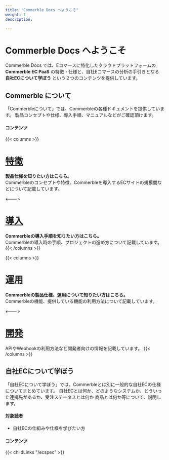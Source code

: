```yaml
---
title: "Commerble Docs へようこそ"
weight: 1
description: 

---
```

# Commerble Docs へようこそ
Commerble Docs では、Eコマースに特化したクラウドプラットフォームの  **Commerble EC PaaS** の特徴・仕様と、自社Eコマースの分析の手引きとなる **自社ECについて学ぼう** という２つのコンテンツを提供しています。



<div class="hero" style="background-image:url('commerble_hero.jpeg')">
  <h2>
    <span class="hero-span">Commerble について</span>
  </h2>
</div>

「Commerbleについて」では、Commerbleの各種ドキュメントを提供しています。
製品コンセプトや仕様、導入手順、マニュアルなどがご確認頂けます。



#### コンテンツ

{{< columns >}}
# [特徴](./commerble/features)
**製品仕様を知りたい方はこちら。**  
Commerbleのコンセプトや特徴、Commerbleを導入するECサイトの規模間などについて記載しています。

<---> 

# [導入](./commerble/introduction)
**Commerbleの導入手順を知りたい方はこちら。**  
Commerbleの導入時の手順、プロジェクトの進め方について記載しています。
{{< /columns >}}

{{< columns >}}
# [運用](./commerble/management)
**Commerbleの製品仕様、運用について知りたい方はこちら。**  
Commerbleの機能、提供している機能の利用方法について記載しています。

<---> 

# [開発](./commerble/development)
APIやWebhookの利用方法など開発者向けの情報を記載しています。
{{< /columns >}}

<div class="hero" style="background-image:url('ecspec_hero.jpeg')">
  <h2 class="hero-title">
    <span class="hero-span">自社ECについて学ぼう</span>
  </h2>
</div>

「自社ECについて学ぼう」では、Commerbleとは別に一般的な自社ECの仕様についてまとめています。
自社ECとは何か、どのようなシステムか、どういった連携先があるか、受注ステータスとは何か
商品とは何か等について、説明します。

#### 対象読者
- 自社ECの仕組みや仕様を学びたい方

#### コンテンツ

{{< childLinks "/ecspec" >}}


